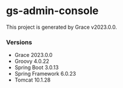 # gs-admin-console

This project is generated by Grace v2023.0.0.

### Versions

* Grace 2023.0.0
* Groovy 4.0.22
* Spring Boot 3.0.13
* Spring Framework 6.0.23
* Tomcat 10.1.28
